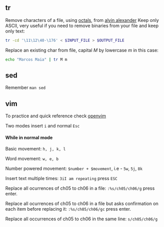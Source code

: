 ## tr

Remove characters of a file, using [octals](https://en.wikipedia.org/wiki/Octal), 
from [alvin alexander](https://alvinalexander.com/linux-unix/how-to-use-unix-tr-command-filter-remove-extended-ascii-characters-files) Keep only ASCII,
very useful if you need to remove binaries from your file and keep only text: 

```bash
tr -cd '\11\12\40-\176' < $INPUT_FILE > $OUTPUT_FILE
```

Replace an existing char from file, capital *M* by lowercase *m* in this case: 

```bash
echo "Marcos Maia" | tr M m
```

## sed

Remember `man sed`



## vim

To practice and quick reference check [openvim](www.openvim.com)

Two modes insert `i` and normal `Esc`

#### While in normal mode

Basic movement: `h, j, k, l`

Word movement: `w, e, b`

Number powered movement: `$number + $movement`, i.e - `5w`, `5j`, `8k`

Insert text multiple times: `3iI am repeating` press `ESC`

Replace all ocurrences of ch05 to ch06 in a file: `:%s/ch05/ch06/g` press enter.

Replace all ocurrences of ch05 to ch06 in a file but asks confirmation on each item before replacing
it: `:%s/ch05/ch06/gc` press enter.

Replace all occurrences of ch05 to ch06 in the same line: `s/ch05/ch06/g`

